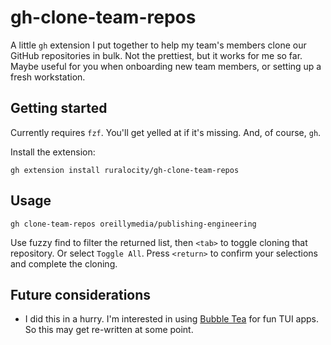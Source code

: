 # gh-clone-team-repos

A little `gh` extension I put together to help my team's members clone our
GitHub repositories in bulk. Not the prettiest, but it works for me so far.
Maybe useful for you when onboarding new team members, or setting up a fresh
workstation.

## Getting started

Currently requires `fzf`. You'll get yelled at if it's missing. And, of course,
`gh`.

Install the extension:

```shell
gh extension install ruralocity/gh-clone-team-repos
```

## Usage

```shell
gh clone-team-repos oreillymedia/publishing-engineering
```

Use fuzzy find to filter the returned list, then `<tab>` to toggle cloning that repository. Or select `Toggle All`. Press `<return>` to confirm your selections and complete the cloning.

## Future considerations

- I did this in a hurry. I'm interested in using [Bubble Tea] for fun TUI apps. So this may get re-written at some point.

[Bubble Tea]:https://github.com/charmbracelet/bubbletea

